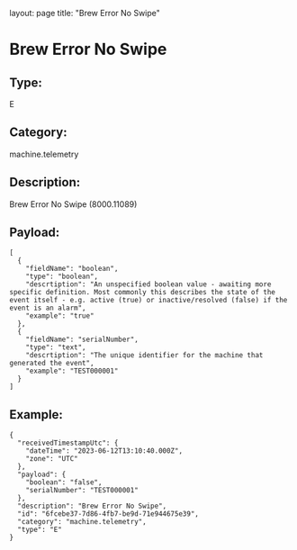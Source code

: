 layout: page
title: "Brew Error No Swipe"

# Brew Error No Swipe

## Type:

E

## Category:

machine.telemetry

## Description: 

Brew Error No Swipe (8000.11089)

## Payload:

```
[
  {
    "fieldName": "boolean",
    "type": "boolean",
    "descrtiption": "An unspecified boolean value - awaiting more specific definition. Most commonly this describes the state of the event itself - e.g. active (true) or inactive/resolved (false) if the event is an alarm",
    "example": "true"
  },
  {
    "fieldName": "serialNumber",
    "type": "text",
    "descrtiption": "The unique identifier for the machine that generated the event",
    "example": "TEST000001"
  }
]
```

## Example:

```
{
  "receivedTimestampUtc": {
    "dateTime": "2023-06-12T13:10:40.000Z",
    "zone": "UTC"
  },
  "payload": {
    "boolean": "false",
    "serialNumber": "TEST000001"
  },
  "description": "Brew Error No Swipe",
  "id": "6fcebe37-7d86-4fb7-be9d-71e944675e39",
  "category": "machine.telemetry",
  "type": "E"
}
```
